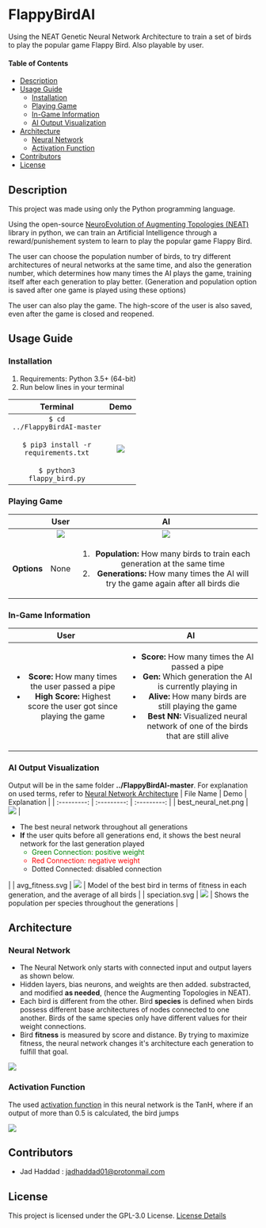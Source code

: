 # FlappyBirdAI
Using the NEAT Genetic Neural Network Architecture to train a set of birds to play the popular game Flappy Bird. Also playable by user.

#### Table of Contents 
- [Description](#desc)
- [Usage Guide](#inst)
  * [Installation](#inst1)
  * [Playing Game](#plgm)
  * [In-Game Information](#gmin)
  * [AI Output Visualization](#aiov)
- [Architecture](#arch)
  * [Neural Network](#nnar)
  * [Activation Function](#acfn)
- [Contributors](#cont)
- [License](#lics)

<a name="desc"></a>
## Description

This project was made using only the Python programming language. 

Using the open-source [NeuroEvolution of Augmenting Topologies (NEAT)](https://neat-python.readthedocs.io/en/latest/) library in python, we can train an Artificial Intelligence through a reward/punishement system to learn to play the popular game Flappy Bird. 

The user can choose the population number of birds, to try different architectures of neural networks at the same time, and also the generation number, which determines how many times the AI plays the game, training itself after each generation to play better. (Generation and population option is saved after one game is played using these options)

The user can also play the game. The high-score of the user is also saved, even after the game is closed and reopened.


<a name="inst"></a>
## Usage Guide
<a name="inst1"></a>
### Installation
1. Requirements: Python 3.5+ (64-bit)
2. Run below lines in your terminal

| Terminal                              | Demo            |
| :---------:                           | :---------:     |
| <code>$ cd ../FlappyBirdAI-master</code><br><br><code>$ pip3 install -r requirements.txt</code><br><br><code>$ python3 flappy_bird.py</code> |![][installation]|

<a name="plgm"></a>
### Playing Game
|             | User        | AI                                                                          |
| :---------: | :---------: | :---------:                                                                 |
|             | ![][user]   |![][ai]                                                                      |
| **Options**     | None        | <ol><li><strong>Population:</strong> How many birds to train each generation at the same time</li><li><strong>Generations:</strong> How many times the AI will try the game again after all birds die</li></ol> |

<a name="gmin"></a>
### In-Game Information
| User        | AI          |
| :---------: | :---------: |
| <ul><li><strong>Score: </strong>How many times the user passed a pipe</li><li><strong>High Score: </strong>Highest score the user got since playing the game</li></ul>        | <ul><li><strong>Score: </strong>How many times the AI passed a pipe</li><li><strong>Gen: </strong>Which generation the AI is currently playing in</li><li><strong>Alive: </strong>How many birds are still playing the game</li><li><strong>Best NN: </strong>Visualized neural network of one of the birds that are still alive </li></ul> |

<a name="aiov"></a>
### AI Output Visualization
Output will be in the same folder **../FlappyBirdAI-master**.
For explanation on used terms, refer to [Neural Network Architecture](#nnar)
| File Name        | Demo          | Explanation          |
| :---------:      | :---------:   | :---------:          | 
| best_neural_net.png | ![][bnn]   | <ul><li>The best neural network throughout all generations</li><li><strong>If</strong> the user quits before all generations end, it shows the best neural network for the last generation played<ul><li style="color:green">Green Connection: positive weight</li><li style="color:red">Red Connection: negative weight</li><li>Dotted Connected: disabled connection</li></ul></li></ul> |
| avg_fitness.svg | ![][avft] | Model of the best bird in terms of fitness in each generation, and the average of all birds |
| speciation.svg | ![][spct] | Shows the population per species throughout the generations |



<a name="arch"></a>
## Architecture
<a name="nnar"></a>
### Neural Network
- The Neural Network only starts with connected input and output layers as shown below.
- Hidden layers, bias neurons, and weights are then added. substracted, and modified **as needed**, (hence the Augmenting Topologies in NEAT).
- Each bird is different from the other. Bird **species** is defined when birds possess different base architectures of nodes connected to one another. Birds of the same species only have different values for their weight connections.
- Bird **fitness** is measured by score and distance. By trying to maximize fitness, the neural network changes it's architecture each generation to fulfill that goal.

![][neuralnet]

<a name="acfn"></a>
### Activation Function
The used [activation function](https://en.wikipedia.org/wiki/Activation_function) in this neural network is the TanH, where if an output of more than 0.5 is calculated, the bird jumps

![][activation]

<a name="cont"></a>
## Contributors
- Jad Haddad : jadhaddad01@protonmail.com

<a name="lics"></a>
## License
This project is licensed under the GPL-3.0 License. [License Details](../master/LICENSE)

[user]: ./imgs/user.gif 
[ai]: ./imgs/ai.gif 
[installation]: ./imgs/installation.gif 

[bnn]: ./imgs/best_neural_net.png
[avft]: ./imgs/avg_fitness.svg
[spct]: ./imgs/speciation.svg

[neuralnet]: ./imgs/nnarch.png
[activation]: ./imgs/activation-tanh.png